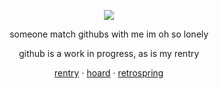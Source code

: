 <div align="center">
  
![](https://komarev.com/ghpvc/?username=decipherhomicide&color=red)

</div>

<div align="center">

someone match githubs with me im oh so lonely

</div>

<div align="center">
github is a work in progress, as is my rentry
</div>

<div align="center">

[rentry](https://rentry.co/-prettiestprincess) · [hoard](https://rentry.co/nakoshoard) · [retrospring](https://retrospring.net/@anthropicdesire)

</div>
